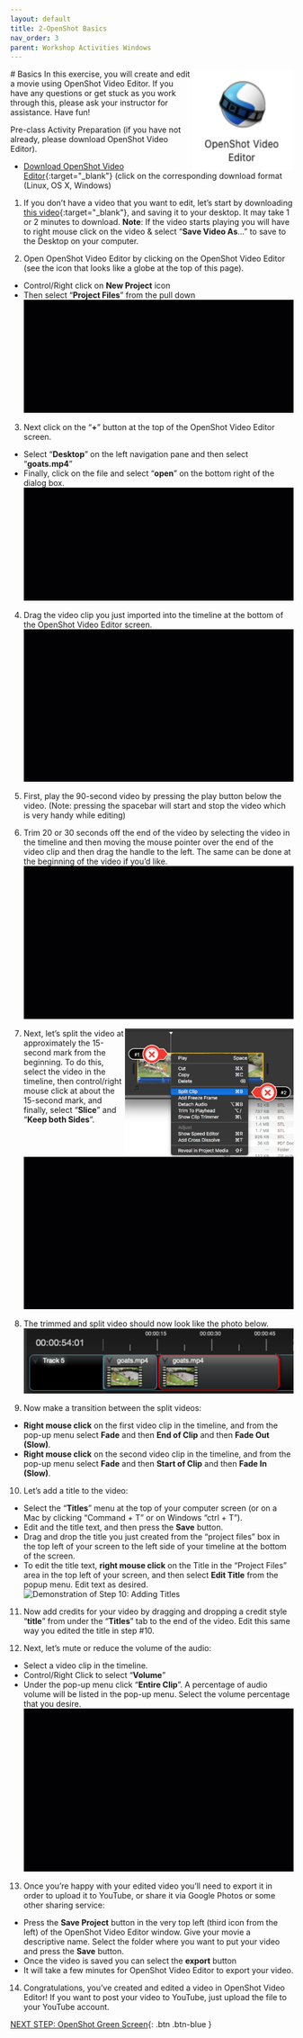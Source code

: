 ```yaml
---
layout: default
title: 2-OpenShot Basics
nav_order: 3
parent: Workshop Activities Windows
---
```

<img src="images/openshot-basics-01.png" style="float:right;width:180px;height:180px;" alt="OpenShot logo"> 
# Basics
In this exercise, you will create and edit a movie using OpenShot Video Editor. If you have any questions or get stuck as you work through this, please ask your instructor for assistance.  Have fun!

Pre-class Activity Preparation (if you have not already, please download OpenShot Video Editor). 
- [Download OpenShot Video Editor](https://www.openshot.org/download/){:target="_blank"} (click on the corresponding download format (Linux, OS X, Windows) 

1. If you don’t have a video that you want to edit, let’s start by downloading [this video](http://bit.ly/dsc-goat-video){:target="_blank"}, and saving it to your desktop. It may take 1 or 2 minutes to download.  **Note**: If the video starts playing you will have to right mouse click on the video & select “**Save Video As**...” to save to the Desktop on your computer.

2. Open OpenShot Video Editor by clicking on the OpenShot Video Editor (see the icon that looks like a globe at the top of this page).
- Control/Right click on **New Project** icon 
- Then select “**Project Files**” from the pull down 
![Demonstration of Step 2](images/openshot-basics-02.gif)
3. Next click on the “**+**” button at the top of the OpenShot Video Editor screen. 
- Select “**Desktop**” on the left navigation pane and then select “**goats.mp4**” 
- Finally, click on the file and select  “**open**” on the bottom right of the dialog box.
![Demonstration of Step 3](images/openshot-basics-03.gif)
4. Drag the video clip you just imported into the timeline at the bottom of the OpenShot Video Editor screen.
![Demonstration of Step 4](images/openshot-basics-04.gif)
5. First, play the 90-second video by pressing the play button below the video. (Note: pressing the spacebar will start and stop the video which is very handy while editing)

6. Trim 20 or 30 seconds off the end of the video by selecting the video in the timeline and then moving the mouse pointer over the end of the video clip and then drag the handle to the left. The same can be done at the beginning of the video if you’d like.
![Demonstration of Step 6](images/openshot-basics-05.gif)
7. <img src="images/openshot-basics-06.png" style="float:right;width:300px" alt="Split Clip Menu"> Next, let’s split the video at approximately the 15-second mark from the beginning. To do this, select the video in the timeline, then control/right mouse click at about the 15-second mark, and finally, select “**Slice**” and “**Keep both Sides**”.<br>
![Demonstration of Step 7:Slicing](images/openshot-basics-07.gif)
8. The trimmed and split video should now look like the photo below.
![Image of Split and trimmed video footage](images/openshot-basics-08.png)
9. Now make a transition between the split videos:
- **Right mouse click** on the first video clip in the timeline, and from the pop-up menu select **Fade** and then **End of Clip** and then **Fade Out (Slow)**.
- **Right mouse click** on the second video clip in the timeline, and from the pop-up menu select **Fade** and then **Start of Clip** and then **Fade In (Slow)**.

10. Let’s add a title to the video:
- Select the “**Titles**” menu at the top of your computer screen (or on a Mac by clicking “Command + T” or on Windows “ctrl + T”).
- Edit and the title text, and then press the **Save** button.
- Drag and drop the title you just created from the “project files” box in the top left of your screen to the left side of your timeline at the bottom of the screen. 
- To edit the title text, **right mouse click** on the Title in the “Project Files” area in the top left of your screen, and then select **Edit Title** from the popup menu. Edit text as desired.
![Demonstration of Step 10: Adding Titles](images/openshot-basics-09.gif)
11. Now add credits for your video by dragging and dropping a credit style “**title**” from under the “**Titles**” tab to the end of the video. Edit this same way you edited the title in step #10.

12. Next, let’s mute or reduce the volume of the audio:
- Select a video clip in the timeline.
- Control/Right Click to select “**Volume**” 
- Under the pop-up menu click “**Entire Clip**”. A percentage of audio volume will be listed in the pop-up menu. Select the volume percentage that you desire.
![Demonstration of Step 12: Audio Settings](images/openshot-basics-10.gif)
13. Once you’re happy with your edited video you’ll need to export it in order to upload it to YouTube, or share it via Google Photos or some other sharing service:
- Press the **Save Project** button in the very top left (third icon from the left) of the OpenShot Video Editor window.  Give your movie a descriptive name. Select the folder where you want to put your video and press the **Save** button.
- Once the video is saved you can select the **export** button
- It will take a few minutes for OpenShot Video Editor to export your video.

14. Congratulations, you’ve created and edited a video in OpenShot Video Editor! If you want to post your video to YouTube, just upload the file to your YouTube account.

[NEXT STEP: OpenShot Green Screen](openshot-green-screen.html){: .btn .btn-blue }
